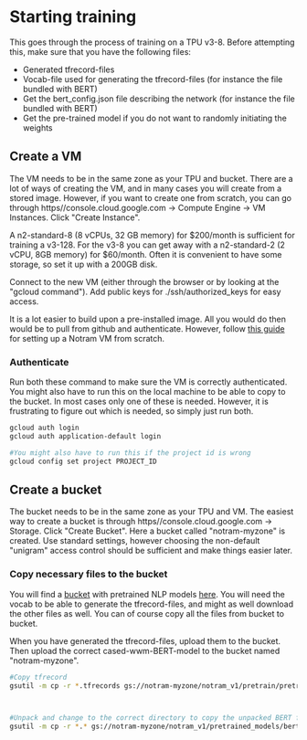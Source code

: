 # Starting training
This goes through the process of training on a TPU v3-8. Before attempting this, make sure that you have the following files:
* Generated tfrecord-files
* Vocab-file used for generating the tfrecord-files (for instance the file bundled with BERT)
* Get the bert_config.json file describing the network (for instance the file bundled with BERT)
* Get the pre-trained model if you do not want to randomly initiating the weights

## Create a VM
The VM needs to be in the same zone as your TPU and bucket. There are a lot of ways of creating the VM, and in many cases you will create from a stored image. However, if you want to create one from scratch, you can go through https//console.cloud.google.com -> Compute Engine -> VM Instances. Click "Create Instance". 

A n2-standard-8 (8 vCPUs, 32 GB memory) for $200/month is sufficient for training a v3-128. For the v3-8 you can get away with a n2-standard-2 (2 vCPU, 8GB memory) for $60/month. Often it is convenient to have some storage, so set it up with a 200GB disk.

Connect to the new VM (either through the browser or by looking at the "gcloud command"). Add public keys for ./ssh/authorized_keys for easy access.

It is a lot easier to build upon a pre-installed image. All you would do then would be to pull from github and authenticate. However, follow [this guide](https://github.com/NBAiLab/notram/blob/master/set_up_vm.md) for setting up a Notram VM from scratch. 


### Authenticate
Run both these command to make sure the VM is correctly authenticated. You might also have to run this on the local machine to be able to copy to the bucket. In most cases only one of these is needed. However, it is frustrating to figure out which is needed, so simply just run both.

```bash
gcloud auth login
gcloud auth application-default login

#You might also have to run this if the project id is wrong
gcloud config set project PROJECT_ID

```


## Create a bucket
The bucket needs to be in the same zone as your TPU and VM. The easiest way to create a bucket is through https//console.cloud.google.com -> Storage. Click "Create Bucket". Here a bucket called "notram-myzone" is created. Use standard settings, however choosing the non-default "unigram" access control should be sufficient and make things easier later.

### Copy necessary files to the bucket
You will find a [bucket](gs://cloud-tpu-checkpoints/bert) with pretrained NLP models [here](https://github.com/tensorflow/models/tree/93490036e00f37ecbe6693b9ff4ae488bb8e9270/official/nlp/bert#access-to-pretrained-checkpoints). You will need the vocab to be able to generate the tfrecord-files, and might as well download the other files as well. You can of course copy all the files from bucket to bucket. 

When you have generated the tfrecord-files, upload them to the bucket. Then upload the correct cased-wwm-BERT-model to the bucket named "notram-myzone". 

```bash
#Copy tfrecord
gsutil -m cp -r *.tfrecords gs://notram-myzone/notram_v1/pretrain/pretrain_data/



#Unpack and change to the correct directory to copy the unpacked BERT files to the bucket
gsutil -m cp -r *.* gs://notram-myzone/notram_v1/pretrained_models/bert/tf_20/wwm_cased_L-24_H-1024_A-16/

```
